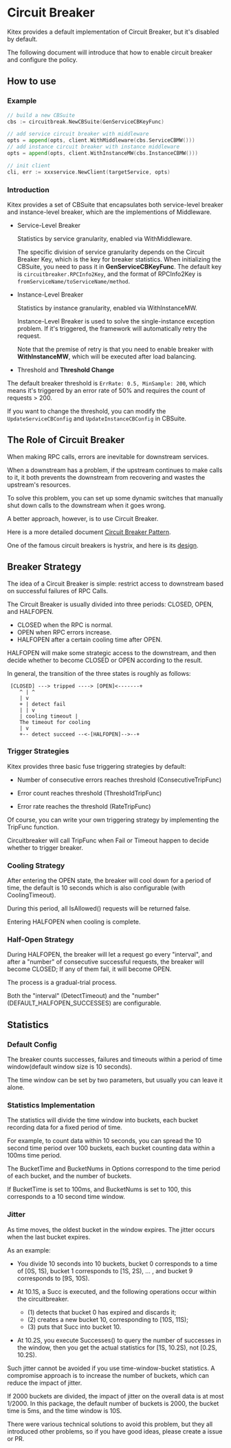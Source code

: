 # Circuit Breaker

Kitex provides a default implementation of Circuit Breaker, but it's disabled by default.

The following document will introduce that how to enable circuit breaker and configure the policy.


## How to use

### Example

```go
// build a new CBSuite
cbs := circuitbreak.NewCBSuite(GenServiceCBKeyFunc)

// add service circuit breaker with middleware
opts = append(opts, client.WithMiddleware(cbs.ServiceCBMW()))
// add instance circuit breaker with instance middleware
opts = append(opts, client.WithInstanceMW(cbs.InstanceCBMW()))

// init client
cli, err := xxxservice.NewClient(targetService, opts)
```

### Introduction

Kitex provides a set of CBSuite that encapsulates both service-level breaker and instance-level breaker, which are the implementions of Middleware.

- Service-Level Breaker

	Statistics by service granularity, enabled via WithMiddleware.

	The specific division of service granularity depends on the Circuit Breaker Key, which is the key for breaker statistics. When initializing the CBSuite, you need to pass it in **GenServiceCBKeyFunc**. The default key is `circuitbreaker.RPCInfo2Key`, and the format of RPCInfo2Key is ` fromServiceName/toServiceName/method`.

- Instance-Level Breaker

	Statistics by instance granularity, enabled via WithInstanceMW.

	Instance-Level Breaker is used to solve the single-instance exception problem. If it's triggered, the framework will automatically retry the request.

	Note that the premise of retry is that you need to enable breaker with **WithInstanceMW**, which will be executed after load balancing.


- Threshold and **Threshold Change**

The default breaker threshold is `ErrRate: 0.5, MinSample: 200`, which means it's triggered by an error rate of 50% and requires the count of requests > 200. 

If you want to change the threshold, you can modify the `UpdateServiceCBConfig` and `UpdateInstanceCBConfig` in CBSuite.

## The Role of Circuit Breaker

When making RPC calls, errors are inevitable for downstream services.

When a downstream has a problem, if the upstream continues to make calls to it, it both prevents the downstream from recovering and wastes the upstream's resources.

To solve this problem, you can set up some dynamic switches that manually shut down calls to the downstream when it goes wrong.

A better approach, however, is to use Circuit Breaker.

Here is a more detailed document [Circuit Breaker Pattern](https://docs.microsoft.com/en-us/previous-versions/msp-n-p/dn589784(v=pandp.10)?redirectedfrom=MSDN).

One of the famous circuit breakers is hystrix, and here is its [design](https://github.com/Netflix/Hystrix/wiki).


## Breaker Strategy

The idea of a Circuit Breaker is simple: restrict access to downstream based on successful failures of RPC Calls.

The Circuit Breaker is usually divided into three periods: CLOSED, OPEN, and HALFOPEN.

- CLOSED when the RPC is normal.
- OPEN when RPC errors increase.
- HALFOPEN after a certain cooling time after OPEN.


HALFOPEN will make some strategic access to the downstream, and then decide whether to become CLOSED or OPEN according to the result.

In general, the transition of the three states is roughly as follows:

```
 [CLOSED] ---> tripped ----> [OPEN]<-------+
    ^ | ^
    | v
    + | detect fail
    | | v
    | cooling timeout |
    The timeout for cooling
    | v
    +-- detect succeed --<-[HALFOPEN]-->--+
```

### Trigger Strategies

Kitex provides three basic fuse triggering strategies by default:

- Number of consecutive errors reaches threshold (ConsecutiveTripFunc)

- Error count reaches threshold (ThresholdTripFunc)

- Error rate reaches the threshold (RateTripFunc)

Of course, you can write your own triggering strategy by implementing the TripFunc function.

Circuitbreaker will call TripFunc when Fail or Timeout happen to decide whether to trigger breaker.

### Cooling Strategy

After entering the OPEN state, the breaker will cool down for a period of time, the default is 10 seconds which is also configurable (with CoolingTimeout).

During this period, all IsAllowed() requests will be returned false.

Entering HALFOPEN when cooling is complete.

### Half-Open Strategy

During HALFOPEN, the breaker will let a request go every "interval", and after a "number" of consecutive successful requests, the breaker will become CLOSED; If any of them fail, it will become OPEN.

The process is a gradual-trial process.

Both the "interval" (DetectTimeout) and the "number" (DEFAULT_HALFOPEN_SUCCESSES) are configurable.

## Statistics

### Default Config

The breaker counts successes, failures and timeouts within a period of time window(default window size is 10 seconds).

The time window can be set by two parameters, but usually you can leave it alone.

### Statistics Implementation

The statistics will divide the time window into buckets, each bucket recording data for a fixed period of time.

For example, to count data within 10 seconds, you can spread the 10 second time period over 100 buckets, each bucket counting data within a 100ms time period.

The BucketTime and BucketNums in Options correspond to the time period of each bucket, and the number of buckets.

If BucketTime is set to 100ms, and BucketNums is set to 100, this corresponds to a 10 second time window.

### Jitter

As time moves, the oldest bucket in the window expires. The jitter occurs when the last bucket expires.

As an example:

- You divide 10 seconds into 10 buckets, bucket 0 corresponds to a time of [0S, 1S), bucket 1 corresponds to [1S, 2S), ... , and bucket 9 corresponds to [9S, 10S).

- At 10.1S, a Succ is executed, and the following operations occur within the circuitbreaker.
	
	- (1) detects that bucket 0 has expired and discards it; 
	- (2) creates a new bucket 10, corresponding to [10S, 11S); 
	- (3) puts that Succ into bucket 10.
	
- At 10.2S, you execute Successes() to query the number of successes in the window, then you get the actual statistics for [1S, 10.2S), not [0.2S, 10.2S).

Such jitter cannot be avoided if you use time-window-bucket statistics. A compromise approach is to increase the number of buckets, which can reduce the impact of jitter.

If 2000 buckets are divided, the impact of jitter on the overall data is at most 1/2000. In this package, the default number of buckets is 2000, the bucket time is 5ms, and the time window is 10S.

There were various technical solutions to avoid this problem, but they all introduced other problems, so if you have good ideas, please create a issue or PR.

